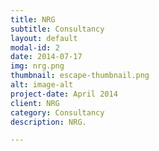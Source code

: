 ```yaml
---
title: NRG
subtitle: Consultancy
layout: default
modal-id: 2
date: 2014-07-17
img: nrg.png
thumbnail: escape-thumbnail.png
alt: image-alt
project-date: April 2014
client: NRG
category: Consultancy
description: NRG.

---
```

